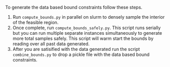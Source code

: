 
To generate the data based bound constraints follow these steps.
1. Run `compute_bounds.py` in parallel on slurm to densely sample the interior of the
   feasible region.
2. Once complete, run `compute_bounds_safely.py`. This script runs serially but you can run
   multiple separate instances simultaneously to generate more total samples safely.
   This script will warm start the bounds by reading over all past data generated.
3. After you are satisified with the data generated run the script `combine_bounds.py` to 
   drop a pickle file with the data based bound constraints.
